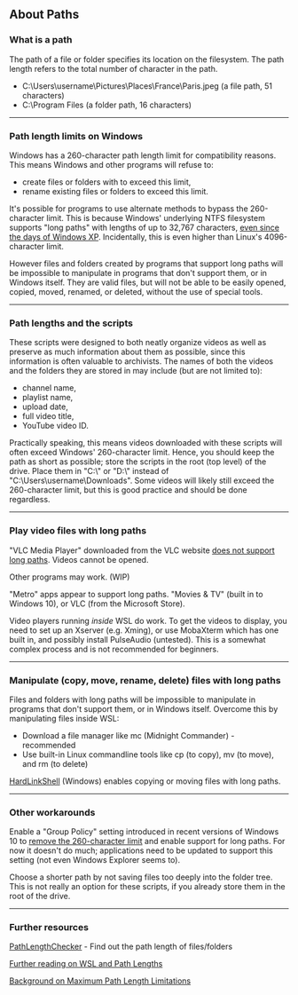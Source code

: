 ## About Paths

### What is a path

The path of a file or folder specifies its location on the filesystem. The path length refers to the total number of character in the path.
- C:\Users\username\Pictures\Places\France\Paris.jpeg (a file path, 51 characters)
- C:\Program Files (a folder path, 16 characters)

---

### Path length limits on Windows

Windows has a 260-character path length limit for compatibility reasons. This means Windows and other programs will refuse to:
- create files or folders with to exceed this limit,
- rename existing files or folders to exceed this limit.

It's possible for programs to use alternate methods to bypass the 260-character limit. This is because Windows' underlying NTFS filesystem supports "long paths" with lengths of up to 32,767 characters, [even since the days of Windows XP](https://stackoverflow.com/questions/265769/maximum-filename-length-in-ntfs-windows-xp-and-windows-vista). Incidentally, this is even higher than Linux's 4096-character limit.

However files and folders created by programs that support long paths will be impossible to manipulate in programs that don't support them, or in Windows itself. They are valid files, but will not be able to be easily opened, copied, moved, renamed, or deleted, without the use of special tools.

---

### Path lengths and the scripts

These scripts were designed to both neatly organize videos as well as preserve as much information about them as possible, since this information is often valuable to archivists. The names of both the videos and the folders they are stored in may include (but are not limited to):
- channel name,
- playlist name,
- upload date,
- full video title,
- YouTube video ID.

Practically speaking, this means videos downloaded with these scripts will often exceed Windows' 260-character limit. Hence, you should keep the path as short as possible; store the scripts in the root (top level) of the drive. Place them in "C:\\" or "D:\\" instead of "C:\Users\username\Downloads\". Some videos will likely still exceed the 260-character limit, but this is good practice and should be done regardless.

---

### Play video files with long paths

"VLC Media Player" downloaded from the VLC website [does not support long paths](https://forum.videolan.org/viewtopic.php?t=150542). Videos cannot be opened.

Other programs may work. (WIP)

"Metro" apps appear to support long paths. "Movies & TV" (built in to Windows 10), or VLC (from the Microsoft Store).

Video players running *inside* WSL do work. To get the videos to display, you need to set up an Xserver (e.g. Xming), or use MobaXterm which has one built in, and possibly install PulseAudio (untested). This is a somewhat complex process and is not recommended for beginners.

---

### Manipulate (copy, move, rename, delete) files with long paths

Files and folders with long paths will be impossible to manipulate in programs that don't support them, or in Windows itself. Overcome this by manipulating files inside WSL:
* Download a file manager like mc (Midnight Commander) - recommended
* Use built-in Linux commandline tools like cp (to copy), mv (to move), and rm (to delete)

[HardLinkShell](https://schinagl.priv.at/nt/hardlinkshellext/linkshellextension.html) (Windows) enables copying or moving files with long paths.

---

### Other workarounds

Enable a "Group Policy" setting introduced in recent versions of Windows 10 to [remove the 260-character limit](https://superuser.com/questions/1119883/windows-10-enable-ntfs-long-paths-policy-option-missing) and enable support for long paths. For now it doesn't do much; applications need to be updated to support this setting (not even Windows Explorer seems to).

Choose a shorter path by not saving files too deeply into the folder tree. This is not really an option for these scripts, if you already store them in the root of the drive.

---

### Further resources 

[PathLengthChecker](https://github.com/deadlydog/PathLengthChecker) - Find out the path length of files/folders

[Further reading on WSL and Path Lengths](https://channel9.msdn.com/Blogs/Seth-Juarez/Windows-Subsystem-for-Linux-File-System)

[Background on Maximum Path Length Limitations](https://docs.microsoft.com/en-us/windows/win32/fileio/maximum-file-path-limitation)